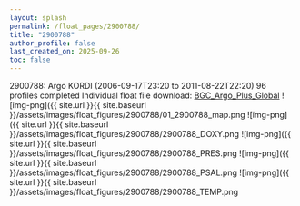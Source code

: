 ```yaml
---
layout: splash
permalink: /float_pages/2900788/
title: "2900788"
author_profile: false
last_created_on: 2025-09-26
toc: false
---
```

 
2900788: Argo KORDI (2006-09-17T23:20 to 2011-08-22T22:20)
96 profiles completed
Individual float file download: [BGC_Argo_Plus_Global](https://ftp.soest.hawaii.edu/bgc_argo_plus/Individual_Floats/outliers_removed/2900788_Sprof_processed.nc)
![img-png]({{ site.url }}{{ site.baseurl }}/assets/images/float_figures/2900788/01_2900788_map.png
![img-png]({{ site.url }}{{ site.baseurl }}/assets/images/float_figures/2900788/2900788_DOXY.png
![img-png]({{ site.url }}{{ site.baseurl }}/assets/images/float_figures/2900788/2900788_PRES.png
![img-png]({{ site.url }}{{ site.baseurl }}/assets/images/float_figures/2900788/2900788_PSAL.png
![img-png]({{ site.url }}{{ site.baseurl }}/assets/images/float_figures/2900788/2900788_TEMP.png
